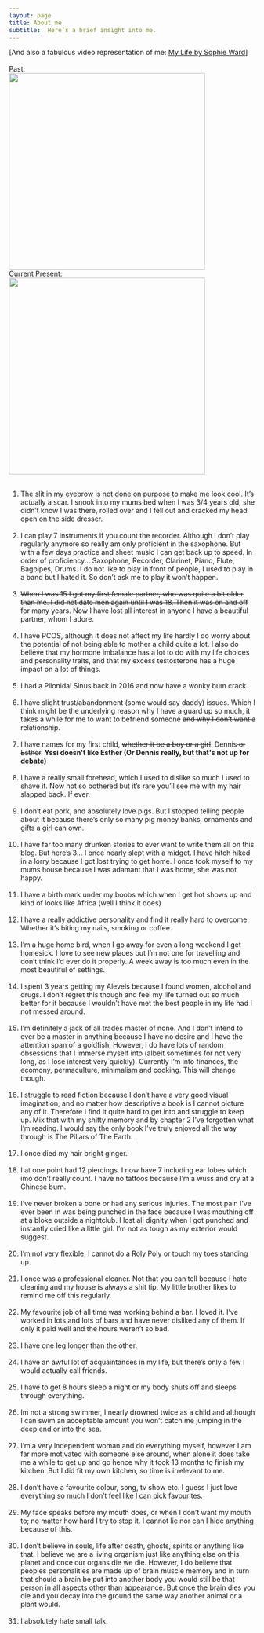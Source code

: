 ```yaml
---
layout: page
title: About me
subtitle:  Here’s a brief insight into me. 
---
```


<div class="text-center">
[And also a fabulous video representation of me: <a href="{{ site.baseurl }}/MyLifeByMyFavouriteSisterInLaw">My Life by Sophie Ward</a>]
</div><br>

<meta charset="UTF-8">
<div class="text-center">
Past:
  <br/>
  <img src="{{ site.baseurl }}/img/F0256962-BEDF-4086-B66F-14995CE67F29.jpeg" width="400" height="400"/>
</div>
<div class="text-center">
Current Present:
  <br/>
  <img src="{{ site.baseurl }}/img/407624F7-5949-49C3-9824-61836B6B43FF.jpeg" width="400" height="400"/>
</div><br>

1. The slit in my eyebrow is not done on purpose to make me look cool. It’s actually a scar. I snook into my mums bed when I was 3/4 years old, she didn’t know I was there, rolled over and I fell out and cracked my head open on the side dresser. <br><br>
2. I can play 7 instruments if you count the recorder. Although i don’t play regularly anymore so really am only proficient in the saxophone. But with a few days practice and sheet music I can get back up to speed. In order of proficiency... Saxophone, Recorder, Clarinet, Piano, Flute, Bagpipes, Drums. I do not like to play in front of people, I used to play in a band but I hated it. So don’t ask me to play it won’t happen. <br><br>
3. <s>When I was 15 I got my first female partner, who was quite a bit older than me. I did not date men again until I was 18. Then it was on and off for many years. Now I have lost all interest in anyone</s> I have a beautiful partner, whom I adore.<br><br>
4. I have PCOS, although it does not affect my life hardly I do worry about the potential of not being able to mother a child quite a lot. I also do believe that my hormone imbalance has a lot to do with my life choices and personality traits, and that my excess testosterone has a huge impact on a lot of things.<br><br>
5. I had a Pilonidal Sinus back in 2016 and now have a wonky bum crack. <br><br>
6. I have slight trust/abandonment (some would say daddy) issues. Which I think might be the underlying reason why I have a guard up so much, it takes a while for me to want to befriend someone <s>and why I don’t want a relationship</s>. <br><br>
7. I have names for my first child, <s>whether it be a boy or a girl</s>. Dennis<s> or Esther</s>.<b> Yssi doesn't like Esther (Or Dennis really, but that's not up for debate)</b> <br><br>
8. I have a really small forehead, which I used to dislike so much I used to shave it. Now not so bothered but it’s rare you’ll see me with my hair slapped back. If ever. <br><br>
9. I don’t eat pork, and absolutely love pigs. But I stopped telling people about it because there’s only so many pig money banks, ornaments and gifts a girl can own. <br><br>
10. I have far too many drunken stories to ever want to write them all on this blog. But here’s 3... I once nearly slept with a midget. I have hitch hiked in a lorry because I got lost trying to get home. I once took myself to my mums house because I was adamant that I was home, she was not happy. <br><br>
11. I have a birth mark under my boobs which when I get hot shows up and kind of looks like Africa (well I think it does) <br><br>
12. I have a really addictive personality and find it really hard to overcome. Whether it’s biting my nails, smoking or coffee. <br><br>
13. I’m a huge home bird, when I go away for even a long weekend I get homesick. I love to see new places but I’m not one for travelling and don’t think I’d ever do it properly. A week away is too much even in the most beautiful of settings. <br><br>
14. I spent 3 years getting my Alevels because I found women, alcohol and drugs. I don’t regret this though and feel my life turned out so much better for it because I wouldn’t have met the best people in my life had I not messed around. <br><br>
15. I’m definitely a jack of all trades master of none. And I don’t intend to ever be a master in anything because I have no desire and I have the attention span of a goldfish. However, I do have lots of random obsessions that I immerse myself into (albeit sometimes for not very long, as I lose interest very quickly). Currently I’m into finances, the ecomony, permaculture, minimalism and cooking. This will change though. <br><br>
16. I struggle to read fiction because I don’t have a very good visual imagination, and no matter how descriptive a book is I cannot picture any of it. Therefore I find it quite hard to get into and struggle to keep up. Mix that with my shitty memory and by chapter 2 I’ve forgotten what I’m reading. I would say the only book I’ve truly enjoyed all the way through is The Pillars of The Earth. <br><br>
17. I once died my hair bright ginger. <br><br>
18. I at one point had 12 piercings. I now have 7 including ear lobes which imo don’t really count. I have no tattoos because I’m a wuss and cry at a Chinese burn. <br><br>
19. I’ve never broken a bone or had any serious injuries. The most pain I’ve ever been in was being punched in the face because I was mouthing off at a bloke outside a nightclub. I lost all dignity when I got punched and instantly cried like a little girl. I’m not as tough as my exterior would suggest. <br><br>
20. I’m not very flexible, I cannot do a Roly Poly or touch my toes standing up. <br><br>
21. I once was a professional cleaner. Not that you can tell because I hate cleaning and my house is always a shit tip. My little brother likes to remind me off this regularly.<br><br>
22. My favourite job of all time was working behind a bar. I loved it. I’ve worked in lots and lots of bars and have never disliked any of them. If only it paid well and the hours weren’t so bad. <br><br>
23. I have one leg longer than the other. <br><br>
24. I have an awful lot of acquaintances in my life, but there’s only a few I would actually call friends. <br><br>
25. I have to get 8 hours sleep a night or my body shuts off and sleeps through everything. <br><br>
26. Im not a strong swimmer, I nearly drowned twice as a child and although I can swim an acceptable amount you won’t catch me jumping in the deep end or into the sea. <br><br>
27. I’m a very independent woman and do everything myself, however I am far more motivated with someone else around, when alone it does take me a while to get up and go hence why it took 13 months to finish my kitchen. But I did fit my own kitchen, so time is irrelevant to me.<br><br>
28. I don’t have a favourite colour, song, tv show etc. I guess I just love everything so much I don’t feel like I can pick favourites. <br><br>
29. My face speaks before my mouth does, or when I don’t want my mouth to; no matter how hard I try to stop it. I cannot lie nor can I hide anything because of this. <br><br>
30. I don’t believe in souls, life after death, ghosts, spirits or anything like that. I believe we are a living organism just like anything else on this planet and once our organs die we die. However, I do believe that peoples personalities are made up of brain muscle memory and in turn that should a brain be put into another body you would still be that person in all aspects other than appearance. But once the brain dies you die and you decay into the ground the same way another animal or a plant would. <br><br>
31. I absolutely hate small talk. <br><br>
